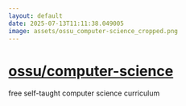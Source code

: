 ```yaml
---
layout: default
date: 2025-07-13T11:11:38.049005
image: assets/ossu_computer-science_cropped.png
---
```


# [ossu/computer-science](https://github.com/ossu/computer-science)

free self-taught computer science curriculum
